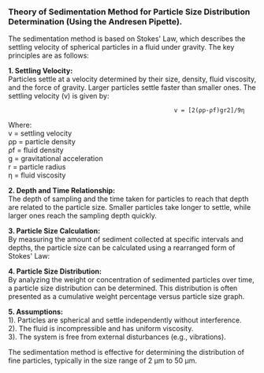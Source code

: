 ### Theory of Sedimentation Method for Particle Size Distribution Determination (Using the Andresen Pipette).
The sedimentation method is based on Stokes' Law, which describes the settling velocity of spherical particles in a fluid under gravity. The key principles are as follows:<br>

**1. Settling Velocity:**<br>
Particles settle at a velocity determined by their size, density, fluid viscosity, and the force of gravity. Larger particles settle faster than smaller ones.
The settling velocity (v) is given by:



                                                   v = [2(ρp-ρf)gr2]/9η
Where:<br>
v = settling velocity<br>
ρp =  particle density<br>
ρf = fluid density<br>
g = gravitational acceleration<br>
r = particle radius<br>
η = fluid viscosity<br>

**2. Depth and Time Relationship:**<br>
The depth of sampling and the time taken for particles to reach that depth are related to the particle size. Smaller particles take longer to settle, while larger ones reach the sampling depth quickly.<br>

**3. Particle Size Calculation:**<br>
By measuring the amount of sediment collected at specific intervals and depths, the particle size can be calculated using a rearranged form of Stokes' Law:

**4. Particle Size Distribution:**<br>
By analyzing the weight or concentration of sedimented particles over time, a particle size distribution can be determined. This distribution is often presented as a cumulative weight percentage versus particle size graph.<br>

**5. Assumptions:**<br>
1). Particles are spherical and settle independently without interference.<br>
2). The fluid is incompressible and has uniform viscosity.<br>
3). The system is free from external disturbances (e.g., vibrations).<br>

The sedimentation method is effective for determining the distribution of fine particles, typically in the size range of 2 µm to 50 µm.


                                         

